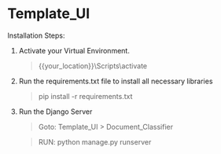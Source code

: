 # Template_UI

Installation Steps:
1. Activate your Virtual Environment.
   >{{your_location}}\Scripts\activate

2. Run the requirements.txt file to install all necessary libraries
    >pip install -r requirements.txt
    
3. Run the Django Server
   > Goto: Template_UI > Document_Classifier
  
   > RUN: python manage.py runserver
